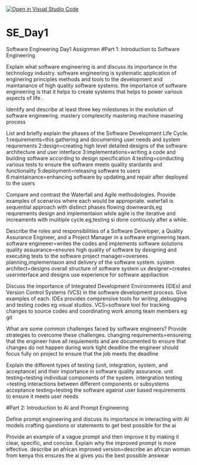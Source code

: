 [![Open in Visual Studio Code](https://classroom.github.com/assets/open-in-vscode-2e0aaae1b6195c2367325f4f02e2d04e9abb55f0b24a779b69b11b9e10269abc.svg)](https://classroom.github.com/online_ide?assignment_repo_id=18416450&assignment_repo_type=AssignmentRepo)
# SE_Day1
Software Engineering Day1 Assignmen
#Part 1: Introduction to Software Engineering


Explain what software engineering is and discuss its importance in the technology industry.
software engineering is systematic application of enginering principles methods and tools to the development and maintanance of high quality software systems.
the importance of software engineering is that it helps to create systems that helps to power various aspects of life .


Identify and describe at least three key milestones in the evolution of software engineering.
mastery complexcity
mastering machine
masering process

List and briefly explain the phases of the Software Development Life Cycle.
1:requirements=this gathering and documenting user needs and system requrements
2:design=creating high level detailed designs of the software architecture and user interface
3:implementations=writing a code and building software according to design specification
4:testing=conducting various tests to ensure the software meets quality stardards and functionality
5:deployment=releasing software to users
6:maintainance=enhancing software by updating,and repair after deployed to the users

Compare and contrast the Waterfall and Agile methodologies. Provide examples of scenarios where each would be appropriate.
waterfall is sequential approach with distinct phases flowing downwards,eg requrements design and implementaion
while agile is the iterative and increaments with mulitiple cycle.eg,testing si done contiously after a while.

Describe the roles and responsibilities of a Software Developer, a Quality Assurance Engineer, and a Project Manager in a software engineering team.
software engineeer=writes the codes and implements software solutions
quality assuarance=ensures high quality of software by designing and executing tests to the software
project manager=oversees planning,implementaion amd delivery of the software system.
system architect=designs overall structure of software system
ux designer=creates userinterface and designs use experience for software appiliaction

Discuss the importance of Integrated Development Environments (IDEs) and Version Control Systems (VCS) in the software development process. Give examples of each.
IDEs provides comprensive tools for writing ,debugging and testing codes eg visual studios.
VCS=software tool for tracking changes to source codes and coordinating work among team members eg git

What are some common challenges faced by software engineers? Provide strategies to overcome these challenges.
changing requirements=ensureing that the engineer have all requiements and are documented to ensure that changes do not happen during work
tight deadline the engineer should focus fully on project to ensure that the job meets the deadline

Explain the different types of testing (unit, integration, system, and acceptance) and their importance in software quality assurance.
unit testing=testing individual components of the system.
intergration testing =testing interactions between different components or subsystems
acceptance testing=testing the software against user based requirements to ensure it meets user needs

#Part 2: Introduction to AI and Prompt Engineering


Define prompt engineering and discuss its importance in interacting with AI models
crafting questions or statements to get best possible for the ai

Provide an example of a vague prompt and then improve it by making it clear, specific, and concise. Explain why the improved prompt is more effective.
describe an african     improved version=describe an african woman from kenya
this ensures the ai gives you the best possible answear
